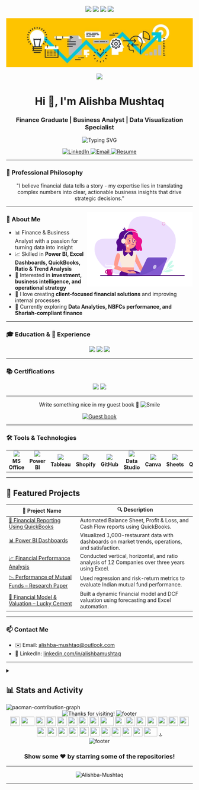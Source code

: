 <p align="center">
  <img src="https://img.shields.io/badge/-Power%20BI-yellow?logo=powerbi&style=for-the-badge" height="30">
  <img src="https://img.shields.io/badge/-Excel-green?logo=microsoftexcel&style=for-the-badge" height="30">
  <img src="https://img.shields.io/badge/-QuickBooks-blue?logo=intuit&style=for-the-badge" height="30">
  <img src="https://img.shields.io/badge/-Mendeley-red?logo=mendeley&style=for-the-badge" height="30">
</p>
<!-- Header Cover Image -->
<p align="center">
  <img src="assets/Bannee.jpg" alt="GitHub Cover" width="100%"height="20%">
</p>


<p align="center">
  <img src="https://komarev.com/ghpvc/?username=alishbamushtaq&label=Profile%20views&color=0e75b6&style=flat">
</p>
<h1 align="center">Hi 👋, I'm Alishba Mushtaq</h1>
<h3 align="center"> Finance Graduate | Business Analyst | Data Visualization Specialist</h3>

<p align="center">
  <img src="https://readme-typing-svg.herokuapp.com?font=Fira+Code&pause=1000&center=true&width=435&lines=Business+%26+Finance+Analyst;Power+BI+%7C+QuickBooks+%7C+Excel;Lover+of+Dashboards+%26+Insights" alt="Typing SVG" />
</p>

<p align="center">
  <a href="https://www.linkedin.com/in/alishbamushtaq" target="_blank">
    <img src="https://img.shields.io/badge/LinkedIn-Connect%20with%20me-%230077B5?style=for-the-badge&logo=linkedin&logoColor=white" alt="LinkedIn">
  </a>
  <a href="mailto:alishba-mushtaq@outlook.com">
    <img src="https://img.shields.io/badge/Email-Me%20Directly-D14836?style=for-the-badge&logo=gmail&logoColor=white" alt="Email">
  </a>
  <a href="https://drive.google.com/file/d/1cI4TrkYmnF9C0CWeWCfndsG7QpnGDjqf/view?usp=sharing">
    <img src="https://img.shields.io/badge/Resume-Download%20PDF-4285F4?style=for-the-badge&logo=google-drive&logoColor=white" alt="Resume">
  </a>
</p>

---


### 🌟 Professional Philosophy
<p align="center">
  "I believe financial data tells a story - my expertise lies in translating complex numbers into clear, actionable business insights that drive strategic decisions."
</p>

---
<img align="right" alt="GIF" height="200px" src="assets/Finance Desk.gif" />


### 💼 About Me

- 📊 Finance & Business Analyst with a passion for turning data into insight
- 📈 Skilled in **Power BI, Excel Dashboards, QuickBooks, Ratio & Trend Analysis**
- 🧠 Interested in **investment, business intelligence, and operational strategy**
- 🤝 I love creating **client-focused financial solutions** and improving internal processes
- 🎯 Currently exploring **Data Analytics, NBFCs performance, and Shariah-compliant finance**
  

---

### 🎓 Education & 💼 Experience

<p align="center">
  <img src="https://img.shields.io/badge/SZABIST-BS%20Accounting%20%26%20Finance-blue?style=for-the-badge&logo=bookstack&logoColor=white" />
  <img src="https://img.shields.io/badge/Cordoba%20Financial%20Services%20 Limited-Operations%20&%20Business%20Analyst-blueviolet?style=for-the-badge&logo=data&logoColor=white" />
  <img src="https://img.shields.io/badge/DealCart-Finance%20Intern-orange?style=for-the-badge&logo=handshake&logoColor=white" />
</p>

---

### 📚 Certifications

<p align="center"> <img src="https://img.shields.io/badge/Google%20Data%20Analytics-Certified-4285F4?style=for-the-badge&logo=google&logoColor=white"/> <img src="https://img.shields.io/badge/Advanced%20Data%20Analytics-In%20Progress-34A853?style=for-the-badge&logo=google&logoColor=white"/> </p>

---
<div align="center">
  <p>Write something nice in my guest book 💬 
    <img src="https://raw.githubusercontent.com/muhammadowaismushtaq/muhammadowaismushtaq/main/assets/muhammadowaismushtaq-smile.gif" 
         width="20" 
         title="Your words make my day 😊" 
         alt="Smile" />
  </p>
  <a href="https://github.com/Alishba-Mushtaq/Alishba-Mushtaq/issues">
    <img src="https://raw.githubusercontent.com/muhammadowaismushtaq/muhammadowaismushtaq/main/assets/muhammadowaismushtaq-guestbook.gif" 
         alt="Guest book" 
         align="center">
  </a>
</div>

---
### 🛠️ Tools & Technologies

<table>
  <tr>
    <td align="center" width="96">
      <img src="https://img.icons8.com/color/96/microsoft-office-2019.png" width="48"/><br><b>MS Office</b>
    </td>
    <td align="center" width="96">
      <img src="https://img.icons8.com/color/96/power-bi.png" width="48"/><br><b>Power BI</b> 
    </td>
     <td align="center" width="96">
      <img src="https://img.icons8.com/color/96/tableau-software.png" width="48"/><br><b>Tableau</b>
    </td>
    <td align="center" width="96">
      <img src="https://img.icons8.com/color/96/shopify.png" width="48"/><br><b>Shopify</b>
    </td>
    <td align="center" width="96">
      <img src="https://img.icons8.com/ios-filled/50/github.png" width="40"/><br><b>GitHub</b>
    </td>
    <td align="center" width="96">
      <img src="https://img.icons8.com/color/96/google-data-studio.png" width="48"/><br><b>Data Studio</b>
    </td>
    <td align="center" width="96">
      <img src="https://img.icons8.com/color/96/canva.png" width="48"/><br><b>Canva</b>
    </td>
    <td align="center" width="96">
      <img src="https://img.icons8.com/color/96/google-sheets.png" width="48"/><br><b>Sheets</b>
      </td>  
  <td align="center" width="96">
    <img src="https://img.shields.io/badge/-QuickBooks-blue?logo=intuit&style=for-the-badge"height="30"><br><b>QuickBooks</b>
  </td>
 <td align="center" width="96">
    <img src="https://img.shields.io/badge/-Mendeley-red?logo=mendeley&style=for-the-badge"height="30"><br><b>Mendeley</b>
  </td>
</table>

---
## 🚀 Featured Projects

| 📁 Project Name | 🔍 Description |
|----------------|----------------|
| [📘 Financial Reporting Using QuickBooks](https://github.com/Alishba-Mushtaq/Financial-Reporting-Using-Quickbooks) | Automated Balance Sheet, Profit & Loss, and Cash Flow reports using QuickBooks. |
| [📊 Power BI Dashboards](https://github.com/Alishba-Mushtaq/PowerBi-Dashboards) | Visualized 1,000-restaurant data with dashboards on market trends, operations, and satisfaction. |
| [📈 Financial Performance Analysis ](https://github.com/Alishba-Mushtaq/Financial-Performance-Analysis) | Conducted vertical, horizontal, and ratio analysis of 12 Companies over three years using Excel. |
| [📉 Performance of Mutual Funds – Research Paper](https://github.com/Alishba-Mushtaq/Performance-of-Mutual-Funds_Research-Paper) | Used regression and risk-return metrics to evaluate Indian mutual fund performance. |
| [🧮 Financial Model & Valuation – Lucky Cement](https://github.com/Alishba-Mushtaq/Excel-Financial-Model-Valuation) | Built a dynamic financial model and DCF valuation using forecasting and Excel automation. |

---

### 📫 Contact Me

- ✉️ Email: [alishba-mushtaq@outlook.com](mailto:alishba-mushtaq@outlook.com)  
- 💼 LinkedIn: [linkedin.com/in/alishbamushtaq](https://www.linkedin.com/in/alishbamushtaq)  

---

<details> 
  <summary><h2>📊 Stats and Activity</h2></summary>

[![Top Langs](https://github-readme-stats.vercel.app/api/top-langs/?username=Alishba-Mushtaq&layout=compact&theme=vision-friendly-dark)](https://github.com/anuraghazra/github-readme-stats)  
![Alishba's GitHub stats](https://github-readme-stats.vercel.app/api?username=Alishba-Mushtaq&show_icons=true&include_all_commits=true&count_private=true&title_color=fff&icon_color=FFD700&text_color=9f9f9f&bg_color=151515)  
[![GitHub Streak](http://github-readme-streak-stats.herokuapp.com?user=Alishba-Mushtaq&theme=dark&background=000000)](https://git.io/streak-stats)  
[![Alishba's github activity graph](https://github-readme-activity-graph.vercel.app/graph?username=Alishba-Mushtaq&bg_color=18122B&color=FAD02E&line=FAD02E&point=FFFFFF&area=true&hide_border=false)](https://github.com/ashutosh00710/github-readme-activity-graph)

</details>
<!-- Fun Contribution Graph & Thanks -->
<img src="https://raw.githubusercontent.com/muhammadowaismushtaq/muhammadowaismushtaq/main/assets/muhammadowaismushtaq-pacman-contribution-graph.svg" 
     alt="pacman-contribution-graph"/>

<div align="center">
  <img src="https://raw.githubusercontent.com/muhammadowaismushtaq/muhammadowaismushtaq/main/assets/muhammadowaismushtaq-thanks.svg" 
       alt="Thanks for visiting!" width="600"/>

<img src="https://raw.githubusercontent.com/muhammadowaismushtaq/muhammadowaismushtaq/main/assets/muhammadowaismushtaq-footer-3.gif" alt="footer"/>
<div>
	<img src="https://cultofthepartyparrot.com/parrots/hd/githubparrot.gif" width="25" height="25"/>
	<img src="https://cultofthepartyparrot.com/parrots/asyncparrot.gif" width="36" height="25"/>
	<img src="https://cultofthepartyparrot.com/parrots/hd/60fpsparrot.gif" width="25" height="25"/>
	<img src="https://cultofthepartyparrot.com/parrots/hd/jumpingparrot.gif" width="25" height="25"/>
	<img src="https://cultofthepartyparrot.com/parrots/hd/opensourceparrot.gif" width="25" height="25"/>
	<img src="https://cultofthepartyparrot.com/parrots/hd/dealwithitnowparrot.gif" width="25" height="25"/>
	<img src="https://cultofthepartyparrot.com/parrots/hd/hypnoparrotlight.gif" width="25" height="25"/>
	<img src="https://cultofthepartyparrot.com/parrots/databaseparrot.gif" width="25" height="25"/>
	<img src="https://cultofthepartyparrot.com/parrots/fixparrot.gif" width="36" height="25"/>
	<img src="https://cultofthepartyparrot.com/parrots/hd/laptop_parrot.gif" width="25" height="25"/>
	<img src="https://cultofthepartyparrot.com/parrots/hd/spinningparrot.gif" width="25" height="25"/>
	<img src="https://cultofthepartyparrot.com/parrots/hd/levitationparrot.gif" width="25" height="25"/>
	<img src="https://cultofthepartyparrot.com/parrots/hd/meldparrot.gif" width="25" height="25"/>
	<img src="https://cultofthepartyparrot.com/parrots/slomoparrot.gif" width="25" height="25"/>
	<img src="https://cultofthepartyparrot.com/parrots/hd/illuminatiparrot.gif" width="25" height="25"/>
	<img src="https://cultofthepartyparrot.com/parrots/hd/moonwalkingparrot.gif" width="25" height="25"/>
	<img src="https://cultofthepartyparrot.com/parrots/hd/stableparrot.gif" width="25" height="25"/>
	<img src="https://cultofthepartyparrot.com/parrots/hd/scienceparrot.gif" width="25" height="25"/>
	<img src="https://cultofthepartyparrot.com/parrots/hd/pirateparrot.gif" width="25" height="25"/>
	<img src="https://cultofthepartyparrot.com/parrots/hd/footballparrot.gif" width="25" height="25"/>
	<img src="https://cultofthepartyparrot.com/parrots/hd/hypnoparrotdark.gif" width="25" height="25"/>
	<img src="https://cultofthepartyparrot.com/parrots/hd/mustacheparrot.gif" width="25" height="25"/>
	<img src="https://cultofthepartyparrot.com/parrots/hd/60fpsparrot.gif" width="25" height="25"/>
	<img src="https://cultofthepartyparrot.com/parrots/hd/jumpingparrot.gif" width="25" height="25"/>
	<img src="https://cultofthepartyparrot.com/parrots/hd/opensourceparrot.gif" width="25" height="25"/>
	<img src="https://cultofthepartyparrot.com/parrots/hd/dealwithitnowparrot.gif" width="25" height="25"/>
	<img src="https://cultofthepartyparrot.com/parrots/asyncparrot.gif" width="36" height="25"/>
	<a href="#top" title="Back to Top" style="text-decoration: none; cursor: pointer;">🔝</a>
</div>
<img src="https://raw.githubusercontent.com/muhammadowaismushtaq/muhammadowaismushtaq/main/assets/muhammadowaismushtaq-footer-1.gif" alt="footer"/>
<div align="center">
	
### Show some ❤️ by starring some of the repositories!
</div>


---
<p align="center">
  <img src="https://komarev.com/ghpvc/?username=Alishba-Mushtaq&label=Profile%20views&color=0e75b6&style=flat" alt="Alishba-Mushtaq" />
</p>

---
